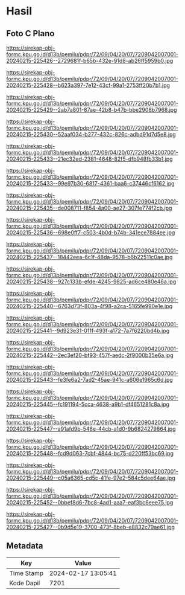 # Hasil

## Foto C Plano

https://sirekap-obj-formc.kpu.go.id/d13b/pemilu/pdpr/72/09/04/20/07/7209042007001-20240215-225426--2729681f-b65b-432e-91d8-ab26ff5959b0.jpg

https://sirekap-obj-formc.kpu.go.id/d13b/pemilu/pdpr/72/09/04/20/07/7209042007001-20240215-225428--b623a397-7e12-43cf-99a1-2753ff20b7b1.jpg

https://sirekap-obj-formc.kpu.go.id/d13b/pemilu/pdpr/72/09/04/20/07/7209042007001-20240215-225429--2ab7a801-87ae-42b8-b47b-bbe2908b7968.jpg

https://sirekap-obj-formc.kpu.go.id/d13b/pemilu/pdpr/72/09/04/20/07/7209042007001-20240215-225430--52aaf034-b277-432c-826c-adbd91d7d5e8.jpg

https://sirekap-obj-formc.kpu.go.id/d13b/pemilu/pdpr/72/09/04/20/07/7209042007001-20240215-225433--21ec32ed-2381-4648-82f5-dfb948fb33b1.jpg

https://sirekap-obj-formc.kpu.go.id/d13b/pemilu/pdpr/72/09/04/20/07/7209042007001-20240215-225433--99e97b30-6817-4361-baa6-c37446cf6162.jpg

https://sirekap-obj-formc.kpu.go.id/d13b/pemilu/pdpr/72/09/04/20/07/7209042007001-20240215-225435--de008711-f854-4a00-ae27-307fe774f2cb.jpg

https://sirekap-obj-formc.kpu.go.id/d13b/pemilu/pdpr/72/09/04/20/07/7209042007001-20240215-225436--698e0ff7-c503-4b0d-b74b-341ece7884ee.jpg

https://sirekap-obj-formc.kpu.go.id/d13b/pemilu/pdpr/72/09/04/20/07/7209042007001-20240215-225437--18442eea-6c1f-48da-9578-b6b22511c0ae.jpg

https://sirekap-obj-formc.kpu.go.id/d13b/pemilu/pdpr/72/09/04/20/07/7209042007001-20240215-225438--927c133b-efde-4245-9825-ad6ce480e46a.jpg

https://sirekap-obj-formc.kpu.go.id/d13b/pemilu/pdpr/72/09/04/20/07/7209042007001-20240215-225440--6763d73f-803a-4f98-a2ca-5165fe990e1e.jpg

https://sirekap-obj-formc.kpu.go.id/d13b/pemilu/pdpr/72/09/04/20/07/7209042007001-20240215-225441--9d923e31-011f-493f-a172-7a7f6220bd4b.jpg

https://sirekap-obj-formc.kpu.go.id/d13b/pemilu/pdpr/72/09/04/20/07/7209042007001-20240215-225442--2ec3ef20-bf93-457f-aedc-2f9000b35e6a.jpg

https://sirekap-obj-formc.kpu.go.id/d13b/pemilu/pdpr/72/09/04/20/07/7209042007001-20240215-225443--fe3fe6a2-7ad2-45ae-941c-a606e1965c6d.jpg

https://sirekap-obj-formc.kpu.go.id/d13b/pemilu/pdpr/72/09/04/20/07/7209042007001-20240215-225445--fc191194-5cca-4638-a9b1-df4651281c8a.jpg

https://sirekap-obj-formc.kpu.go.id/d13b/pemilu/pdpr/72/09/04/20/07/7209042007001-20240215-225447--a91afd9b-546e-44cb-a1d0-9b6824279864.jpg

https://sirekap-obj-formc.kpu.go.id/d13b/pemilu/pdpr/72/09/04/20/07/7209042007001-20240215-225448--fcd9d063-7cbf-4844-bc75-d220ff53bc69.jpg

https://sirekap-obj-formc.kpu.go.id/d13b/pemilu/pdpr/72/09/04/20/07/7209042007001-20240215-225449--c05a6365-cd5c-41fe-97e2-584c5dee64ae.jpg

https://sirekap-obj-formc.kpu.go.id/d13b/pemilu/pdpr/72/09/04/20/07/7209042007001-20240215-225452--0bbef8d6-7bc8-4ad1-aaa7-eaf3bc6eee75.jpg

https://sirekap-obj-formc.kpu.go.id/d13b/pemilu/pdpr/72/09/04/20/07/7209042007001-20240215-225427--0b9d5e19-3700-473f-8beb-e8832c79ae61.jpg


## Metadata

| Key        | Value               |
| ---------- | ------------------- |
| Time Stamp | 2024-02-17 13:05:41 |
| Kode Dapil | 7201                |



